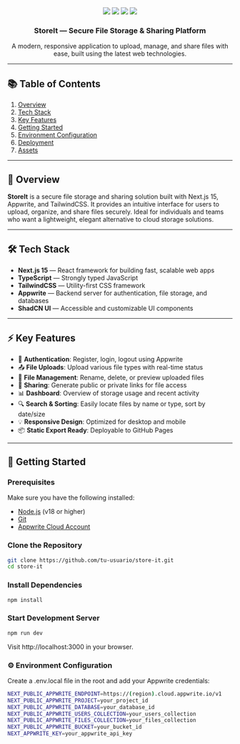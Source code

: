 <div align="center">
  <img src="https://img.shields.io/badge/Next.js-000000?style=for-the-badge&logo=nextdotjs&logoColor=white" />
  <img src="https://img.shields.io/badge/TypeScript-3178C6?style=for-the-badge&logo=typescript&logoColor=white" />
  <img src="https://img.shields.io/badge/TailwindCSS-06B6D4?style=for-the-badge&logo=tailwindcss&logoColor=white" />
  <img src="https://img.shields.io/badge/Appwrite-FD366E?style=for-the-badge&logo=appwrite&logoColor=white" />
</div>

<h3 align="center">StoreIt — Secure File Storage & Sharing Platform</h3>

<p align="center">A modern, responsive application to upload, manage, and share files with ease, built using the latest web technologies.</p>

---

## 📚 Table of Contents

1. [Overview](#overview)  
2. [Tech Stack](#tech-stack)  
3. [Key Features](#key-features)  
4. [Getting Started](#getting-started)  
5. [Environment Configuration](#environment-configuration)  
6. [Deployment](#deployment)  
7. [Assets](#assets)  

---

## 🧩 Overview

**StoreIt** is a secure file storage and sharing solution built with Next.js 15, Appwrite, and TailwindCSS. It provides an intuitive interface for users to upload, organize, and share files securely. Ideal for individuals and teams who want a lightweight, elegant alternative to cloud storage solutions.

---

## 🛠 Tech Stack

- **Next.js 15** — React framework for building fast, scalable web apps  
- **TypeScript** — Strongly typed JavaScript  
- **TailwindCSS** — Utility-first CSS framework  
- **Appwrite** — Backend server for authentication, file storage, and databases  
- **ShadCN UI** — Accessible and customizable UI components  

---

## ⚡ Key Features

- 🔐 **Authentication**: Register, login, logout using Appwrite  
- 📤 **File Uploads**: Upload various file types with real-time status  
- 📁 **File Management**: Rename, delete, or preview uploaded files  
- 📎 **Sharing**: Generate public or private links for file access  
- 📊 **Dashboard**: Overview of storage usage and recent activity  
- 🔍 **Search & Sorting**: Easily locate files by name or type, sort by date/size  
- 💡 **Responsive Design**: Optimized for desktop and mobile  
- 📦 **Static Export Ready**: Deployable to GitHub Pages  

---

## 🚀 Getting Started

### Prerequisites

Make sure you have the following installed:

- [Node.js](https://nodejs.org/) (v18 or higher)
- [Git](https://git-scm.com/)
- [Appwrite Cloud Account](https://appwrite.io/)

### Clone the Repository

```bash
git clone https://github.com/tu-usuario/store-it.git
cd store-it
```

### Install Dependencies
```bash
npm install
```

### Start Development Server
```bash
npm run dev
```
Visit http://localhost:3000 in your browser.

### ⚙️ Environment Configuration
Create a .env.local file in the root and add your Appwrite credentials:
```bash
NEXT_PUBLIC_APPWRITE_ENDPOINT=https://(region).cloud.appwrite.io/v1
NEXT_PUBLIC_APPWRITE_PROJECT=your_project_id
NEXT_PUBLIC_APPWRITE_DATABASE=your_database_id
NEXT_PUBLIC_APPWRITE_USERS_COLLECTION=your_users_collection
NEXT_PUBLIC_APPWRITE_FILES_COLLECTION=your_files_collection
NEXT_PUBLIC_APPWRITE_BUCKET=your_bucket_id
NEXT_APPWRITE_KEY=your_appwrite_api_key
```
